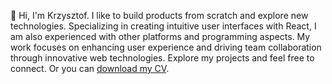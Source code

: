 👋 Hi, I'm Krzysztof. I like to build products from scratch and explore new technologies. Specializing in creating intuitive user interfaces with React, I am also experienced with other platforms and programming aspects. My work focuses on enhancing user experience and driving team collaboration through innovative web technologies. Explore my projects and feel free to connect. Or you can [download my CV](https://raw.githubusercontent.com/krzysztofradomski/krzysztofradomski/main/Krzysztof%20Radomski%20%7C%20Frontend%20Software%20Engineer%20with%20a%20Builder's%20Heart..pdf).
